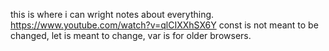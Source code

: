 this is where i can wright notes about everything.
https://www.youtube.com/watch?v=qlCIXXhSX6Y
const is not meant to be changed, let is meant to change, var is for older browsers.